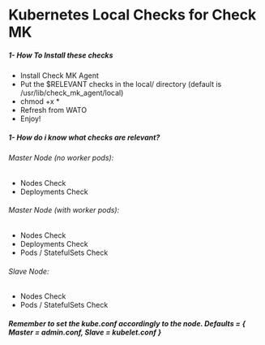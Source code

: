 # Kubernetes Local Checks for Check MK

##### 1- How To Install these checks

  - Install Check MK Agent
  - Put the $RELEVANT checks in the local/ directory (default is /usr/lib/check_mk_agent/local)
  - chmod +x *
  - Refresh from WATO
  - Enjoy!

##### 1- How do i know what checks are relevant?
 
###### Master Node (no worker pods):
 - Nodes Check
 - Deployments Check	
 
###### Master Node (with worker pods):
 - Nodes Check
 - Deployments Check
 - Pods / StatefulSets Check
 
###### Slave Node:
 - Nodes Check
 - Pods / StatefulSets Check


##### Remember to set the kube.conf accordingly to the node. Defaults = { Master = admin.conf, Slave = kubelet.conf }
